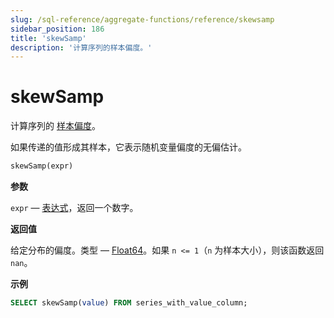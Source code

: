 ```yaml
---
slug: /sql-reference/aggregate-functions/reference/skewsamp
sidebar_position: 186
title: 'skewSamp'
description: '计算序列的样本偏度。'
---
```



# skewSamp

计算序列的 [样本偏度](https://en.wikipedia.org/wiki/Skewness)。

如果传递的值形成其样本，它表示随机变量偏度的无偏估计。

``` sql
skewSamp(expr)
```

**参数**

`expr` — [表达式](/sql-reference/syntax#expressions)，返回一个数字。

**返回值**

给定分布的偏度。类型 — [Float64](../../../sql-reference/data-types/float.md)。如果 `n <= 1`（`n` 为样本大小），则该函数返回 `nan`。

**示例**

``` sql
SELECT skewSamp(value) FROM series_with_value_column;
```

